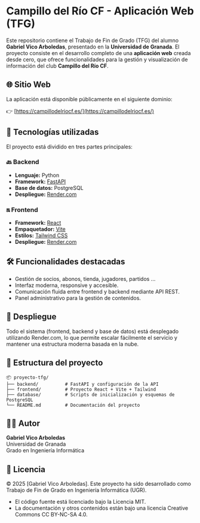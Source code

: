 # Campillo del Río CF - Aplicación Web (TFG)

Este repositorio contiene el Trabajo de Fin de Grado (TFG) del alumno **Gabriel Vico Arboledas**, presentado en la **Universidad de Granada**. El proyecto consiste en el desarrollo completo de una **aplicación web** creada desde cero, que ofrece funcionalidades para la gestión y visualización de información del club **Campillo del Río CF**.

## 🌐 Sitio Web

La aplicación está disponible públicamente en el siguiente dominio:

👉 [https://campillodelriocf.es/](https://campillodelriocf.es/)

## 🧩 Tecnologías utilizadas

El proyecto está dividido en tres partes principales:

### 🔙 Backend

- **Lenguaje:** Python
- **Framework:** [FastAPI](https://fastapi.tiangolo.com/)
- **Base de datos:** PostgreSQL
- **Despliegue:** [Render.com](https://render.com/)

### 🔛 Frontend

- **Framework:** [React](https://reactjs.org/)
- **Empaquetador:** [Vite](https://vitejs.dev/)
- **Estilos:** [Tailwind CSS](https://tailwindcss.com/)
- **Despliegue:** [Render.com](https://render.com/)

## 🛠️ Funcionalidades destacadas

- Gestión de socios, abonos, tienda, jugadores, partidos ...
- Interfaz moderna, responsive y accesible.
- Comunicación fluida entre frontend y backend mediante API REST.
- Panel administrativo para la gestión de contenidos.

## 🚀 Despliegue

Todo el sistema (frontend, backend y base de datos) está desplegado utilizando Render.com, lo que permite escalar fácilmente el servicio y mantener una estructura moderna basada en la nube.

## 📁 Estructura del proyecto

```
📦 proyecto-tfg/
├── backend/          # FastAPI y configuración de la API
├── frontend/         # Proyecto React + Vite + Tailwind
├── database/         # Scripts de inicialización y esquemas de PostgreSQL
└── README.md         # Documentación del proyecto
```

## 👨‍🎓 Autor

**Gabriel Vico Arboledas**  
Universidad de Granada  
Grado en Ingeniería Informática

## 📝 Licencia

© 2025 [Gabriel Vico Arboledas]. Este proyecto ha sido desarrollado como Trabajo de Fin de Grado en Ingeniería Informática (UGR).

- El código fuente está licenciado bajo la Licencia MIT.
- La documentación y otros contenidos están bajo una licencia Creative Commons CC BY-NC-SA 4.0.

